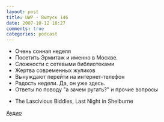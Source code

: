 ```yaml
---
layout: post
title: UWP - Выпуск 146
date: 2007-10-12 18:27
comments: true
categories: podcast
---
```


- Очень сонная неделя
- Посетить Эрмитаж и именно в Москве.
- Сложности с сетевыми библиотеками
- Жертва современных жуликов
- Вынуждают перейти на интернет-телефон
- Радость недели. Да, он уже здесь.
- Ответы по поводу "а зачем ругать?" и прочие вопросы


* The Lascivious Biddies, Last Night in Shelburne

[Аудио](https://podcast.umputun.com/media/ump_podcast146.mp3)
<audio src="https://podcast.umputun.com/media/ump_podcast146.mp3" preload="none">